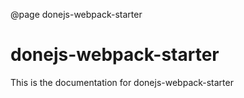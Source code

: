 @page donejs-webpack-starter

# donejs-webpack-starter

This is the documentation for donejs-webpack-starter